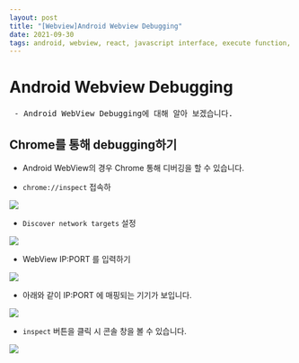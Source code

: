 ```yaml
---
layout: post
title: "[Webview]Android Webview Debugging"
date: 2021-09-30
tags: android, webview, react, javascript interface, execute function, 리액트, 웹뷰, 자바스크립트
---
```


# Android Webview Debugging
<pre class="info-panel">
 - Android WebView Debugging에 대해 알아 보겠습니다.
</pre>

## Chrome를 통해 debugging하기
- Android WebView의 경우 Chrome 통해 디버깅을 할 수 있습니다.

- `chrome://inspect` 접속하

<img src="{{site.baseurl}}/images/Android/chromeInspect.png"/>

- `Discover network targets` 설정

<img src="{{site.baseurl}}/images/Android/DiscoverNetworkTargets.png"/>

- WebView IP:PORT 를 입력하기

<img src="{{site.baseurl}}/images/Android/webViewIPAndPort.png"/>

- 아래와 같이 IP:PORT 에 매핑되는 기기가 보입니다.

<img src="{{site.baseurl}}/images/Android/virtualMachine.png"/>

- `inspect` 버튼을 클릭 시 콘솔 창을 볼 수 있습니다.

<img src="{{site.baseurl}}/images/Android/androidConsole.png"/>

